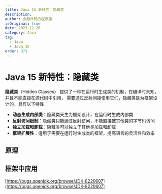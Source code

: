 ```yaml
---
title: Java 15 新特性：隐藏类
description:
author: 会敲代码的程序猿
isOriginal: true
date: 2023-12-26
category: Java
tag:
  - Java
  - Java 15
order: 371
---
```


# Java 15 新特性：隐藏类

**隐藏类**（Hidden Classes） 提供了一种在运行时生成类的机制，在编译时未知，并且不能直接在源代码中引用，
需要通过反射间接使用它们，隐藏类是为框架设计的，具有以下特性：

* **动态生成内部类**：隐藏类天生为框架设计，在运行时生成内部类
* **反射访问限制**：隐藏类只能通过反射访问，不能直接被其他类的字节码访问
* **独立加载和卸载**：隐藏类可以独立于其他类加载和卸载
* **框架扩展性**：适用于需要在运行时生成类的框架，提高语言的灵活性和效率

## 原理


## 框架中应用


[https://bugs.openjdk.org/browse/JDK-8220607](https://bugs.openjdk.org/browse/JDK-8220607)
